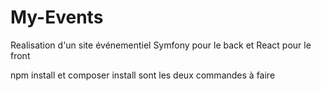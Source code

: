 # My-Events
Realisation d'un site événementiel
Symfony pour le back et React pour le front

npm install et composer install sont les deux commandes à faire
